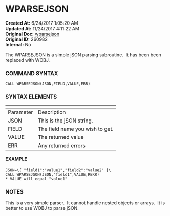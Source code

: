 # WPARSEJSON

**Created At:** 6/24/2017 1:05:20 AM  
**Updated At:** 11/24/2017 4:11:22 AM  
**Original Doc:** [wparsejson](https://docs.zumasys.com/36566-mv-connect-api/wparsejson)  
**Original ID:** 260982  
**Internal:** No  


The WPARSEJSON is a simple jSON parsing subroutine.  It has been been replaced with WOBJ.

### COMMAND SYNTAX

```
CALL WPARSEJSON(JSON,FIELD,VALUE,ERR)
```

### SYNTAX ELEMENTS


| <!----> | <!----> |
| --- | --- |
| Parameter | Description |
| JSON | This is the jSON string. |
| FIELD | The field name you wish to get. |
| VALUE | The returned value |
| ERR | Any returned errors |


#### EXAMPLE

```
JSON=\{ "field1":"value1","field2":"value2" }\
CALL WPARSEJSON(JSON,"field1",VALUE,RERR)
* VALUE will equal "value1"
```

### NOTES

This is a very simple parser.  It cannot handle nested objects or arrays.  It is better to use WOBJ to parse jSON.
